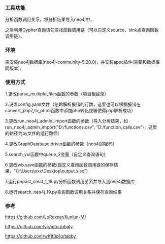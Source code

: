 ### 工具功能
分析函数调用关系，将分析结果导入neo4j中，

之后利用Cypher查询语句查找函数调用链（可以自定义source、sink点查询函数调用链）。

### 环境
需安装neo4j数据库(neo4j-community-5.20.0)，并安装apoc插件(需要和数据库同版本)，


### 使用方式
1.更改parse_multiple_files函数的参数（项目根目录）

2.设置config.yaml文件（忽略解析报错的行数，这里也可以根据报错在convert_php7_to_php5函数中添加php转化逻辑使得php解析成功）

3.更改run_neo4j_admin_import函数的参数（导入分析结果，如run_neo4j_admin_import("D:/functions.csv", "D:/function_calls.csv")，这里的路径为py文件的运行路径）

4.更改GraphDatabase.driver函数的参数（neo4j的密码）

5.search_vul函数中queue_2变量（自定义查询语句）

6.更改wb.save函数的参数(自定义查询函数调用链的保存结果，"C:\\Users\\xxx\\Desktop\\output.xlsx")

7.运行phpast_creat_1_18.py分析函数调用关系并导入到neo4j数据库

8.运行search_neo4j_19.py查询函数调用关系并保存查询结果



### 参考

https://github.com/LoRexxar/Kunlun-M/

https://github.com/viraptor/phply

https://github.com/wh1t3p1g/tabby
